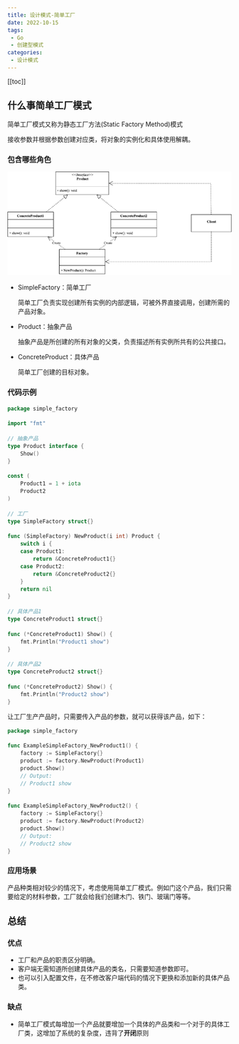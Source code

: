 ```yaml
---
title: 设计模式-简单工厂
date: 2022-10-15
tags:
 - Go
 - 创建型模式
categories:
 - 设计模式
---
```


<!-- more -->

[[toc]]

## 什么事简单工厂模式

简单工厂模式又称为静态工厂方法(Static Factory Method)模式

接收参数并根据参数创建对应类，将对象的实例化和具体使用解耦。

### 包含哪些角色

![simple-factory](../images/simple-factory.png)

- SimpleFactory：简单工厂

  简单工厂负责实现创建所有实例的内部逻辑，可被外界直接调用，创建所需的产品对象。

- Product：抽象产品

  抽象产品是所创建的所有对象的父类，负责描述所有实例所共有的公共接口。

- ConcreteProduct：具体产品

  简单工厂创建的目标对象。

### 代码示例

```go
package simple_factory

import "fmt"

// 抽象产品
type Product interface {
	Show()
}

const (
	Product1 = 1 + iota
	Product2
)

// 工厂
type SimpleFactory struct{}

func (SimpleFactory) NewProduct(i int) Product {
	switch i {
	case Product1:
		return &ConcreteProduct1{}
	case Product2:
		return &ConcreteProduct2{}
	}
	return nil
}

// 具体产品1
type ConcreteProduct1 struct{}

func (*ConcreteProduct1) Show() {
	fmt.Println("Product1 show")
}

// 具体产品2
type ConcreteProduct2 struct{}

func (*ConcreteProduct2) Show() {
	fmt.Println("Product2 show")
}
```

让工厂生产产品时，只需要传入产品的参数，就可以获得该产品，如下：

```go
package simple_factory

func ExampleSimpleFactory_NewProduct1() {
	factory := SimpleFactory{}
	product := factory.NewProduct(Product1)
	product.Show()
	// Output:
	// Product1 show
}

func ExampleSimpleFactory_NewProduct2() {
	factory := SimpleFactory{}
	product := factory.NewProduct(Product2)
	product.Show()
	// Output:
	// Product2 show
}
```

### 应用场景

产品种类相对较少的情况下，考虑使用简单工厂模式。例如门这个产品，我们只需要给定的材料参数，工厂就会给我们创建木门、铁门、玻璃门等等。

## 总结

### 优点

- 工厂和产品的职责区分明确。
- 客户端无需知道所创建具体产品的类名，只需要知道参数即可。
- 也可以引入配置文件，在不修改客户端代码的情况下更换和添加新的具体产品类。

### 缺点

- 简单工厂模式每增加一个产品就要增加一个具体的产品类和一个对于的具体工厂类，这增加了系统的复杂度，违背了**开闭**原则
